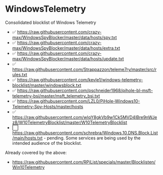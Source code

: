 # WindowsTelemetry
Consolidated blocklist of Windows Telemetry

* ✅ https://raw.githubusercontent.com/crazy-max/WindowsSpyBlocker/master/data/hosts/spy.txt
* ✅ https://raw.githubusercontent.com/crazy-max/WindowsSpyBlocker/master/data/hosts/extra.txt
* ✅ https://raw.githubusercontent.com/crazy-max/WindowsSpyBlocker/master/data/hosts/update.txt
* ✅ https://raw.githubusercontent.com/Strappazzon/teleme7ry/master/src/rules.txt
* ✅ https://raw.githubusercontent.com/kevle1/windows-telemetry-blocklist/master/windowsblock.txt
* ✅ https://raw.githubusercontent.com/pschneider1968/pihole-bl-msft-telemetry-bsi/master/msft_telemetry_bsi.txt
* ✅ https://raw.githubusercontent.com/LZL0/PiHole-Windows10-Telemetry-Spy-Hosts/master/hosts
* ✅ https://raw.githubusercontent.com/wlqY8gkVb9w1Ck5MVD4lBre9nWJez8/W10TelemetryBlocklist/master/W10TelemetryBlocklist
* ⬜️ https://raw.githubusercontent.com/schrebra/Windows.10.DNS.Block.List/main/hosts.txt - pending. Some services are being used by the intended audience of the blocklist.

Already covered by the above:
* https://raw.githubusercontent.com/RPiList/specials/master/Blocklisten/Win10Telemetry
